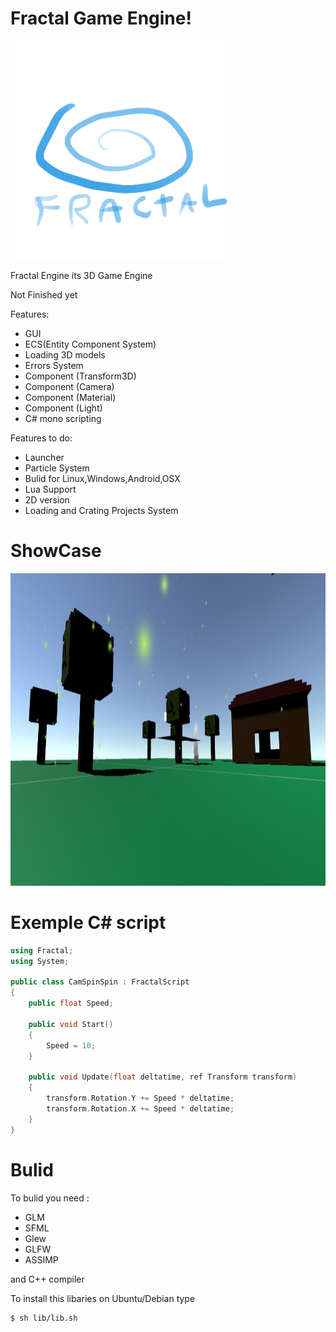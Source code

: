 # Fractal Game Engine!
<p align="left">
  <img src="res/Graphics/Logo.png" width="350" height="350">
</p>
Fractal Engine its 3D Game Engine

Not Finished yet

Features:
* GUI
* ECS(Entity Component System)
* Loading 3D models
* Errors System
* Component (Transform3D)
* Component (Camera)
* Component (Material)
* Component (Light)
* C# mono scripting

Features to do:

* Launcher
* Particle System
* Bulid for Linux,Windows,Android,OSX
* Lua Support
* 2D version
* Loading and Crating Projects System

# ShowCase

<p align="left">
  <img src="res/Gui/showcase.png" width="1300" height="500">
</p>

# Exemple C# script

```cpp
using Fractal;
using System;

public class CamSpinSpin : FractalScript
{
    public float Speed;
    
    public void Start()
    {
        Speed = 10;
    }

    public void Update(float deltatime, ref Transform transform)
    {
        transform.Rotation.Y += Speed * deltatime;
        transform.Rotation.X += Speed * deltatime;
    }
}
```

# Bulid

To bulid you need :

* GLM
* SFML
* Glew
* GLFW
* ASSIMP

and C++ compiler

To install this libaries on Ubuntu/Debian type
```sh
$ sh lib/lib.sh
```

